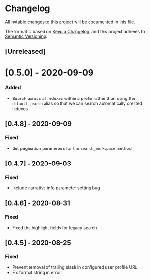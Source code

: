 # Changelog
All notable changes to this project will be documented in this file.

The format is based on [Keep a Changelog](https://keepachangelog.com/en/1.0.0/),
and this project adheres to [Semantic Versioning](https://semver.org/spec/v2.0.0.html).

## [Unreleased]

# [0.5.0] - 2020-09-09
### Added
- Search across all indexes within a prefix rather than using the
  `default_search` alias so that we can search automatically created indexes

## [0.4.8] - 2020-09-09
### Fixed
- Set pagination parameters for the `search_workspace` method

## [0.4.7] - 2020-09-03
### Fixed
- Include narrative info parameter setting bug

## [0.4.6] - 2020-08-31
### Fixed
- Fixed the highlight fields for legacy search

## [0.4.5] - 2020-08-25
### Fixed
- Prevent removal of trailing slash in configured user profile URL
- Fix format string in error
